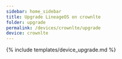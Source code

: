 ```yaml
---
sidebar: home_sidebar
title: Upgrade LineageOS on crownlte
folder: upgrade
permalink: /devices/crownlte/upgrade
device: crownlte
---
```

{% include templates/device_upgrade.md %}
